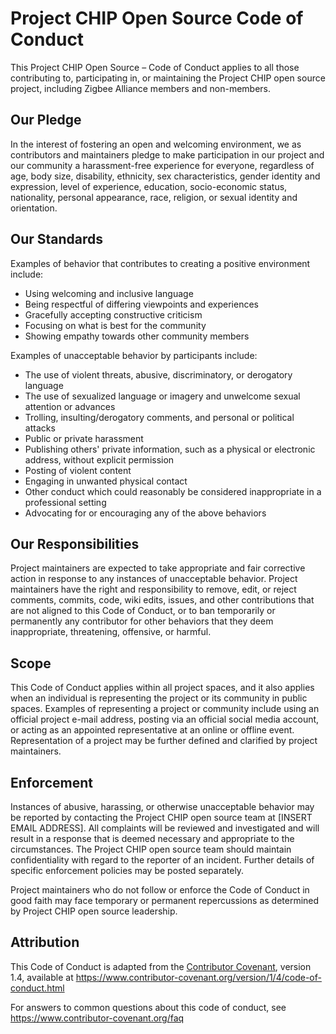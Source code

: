 # Project CHIP Open Source Code of Conduct

This Project CHIP Open Source – Code of Conduct applies to all those
contributing to, participating in, or maintaining the Project CHIP
open source project, including Zigbee Alliance members and
non-members.

## Our Pledge

In the interest of fostering an open and welcoming environment, we as
contributors and maintainers pledge to make participation in our
project and our community a harassment-free experience for everyone,
regardless of age, body size, disability, ethnicity, sex
characteristics, gender identity and expression, level of experience,
education, socio-economic status, nationality, personal appearance,
race, religion, or sexual identity and orientation.

## Our Standards

Examples of behavior that contributes to creating a positive
environment include:

* Using welcoming and inclusive language
* Being respectful of differing viewpoints and experiences
* Gracefully accepting constructive criticism
* Focusing on what is best for the community
* Showing empathy towards other community members

Examples of unacceptable behavior by participants include:

* The use of violent threats, abusive, discriminatory, or derogatory language
* The use of sexualized language or imagery and unwelcome sexual
  attention or advances
* Trolling, insulting/derogatory comments, and personal or political attacks
* Public or private harassment
* Publishing others' private information, such as a physical or
  electronic address, without explicit permission
* Posting of violent content
* Engaging in unwanted physical contact
* Other conduct which could reasonably be considered inappropriate in
  a professional setting
* Advocating for or encouraging any of the above behaviors

## Our Responsibilities

Project maintainers are expected to take appropriate and fair
corrective action in response to any instances of unacceptable
behavior.  Project maintainers have the right and responsibility to
remove, edit, or reject comments, commits, code, wiki edits, issues,
and other contributions that are not aligned to this Code of Conduct,
or to ban temporarily or permanently any contributor for other
behaviors that they deem inappropriate, threatening, offensive, or
harmful.

## Scope

This Code of Conduct applies within all project spaces, and it also
applies when an individual is representing the project or its
community in public spaces. Examples of representing a project or
community include using an official project e-mail address, posting
via an official social media account, or acting as an appointed
representative at an online or offline event. Representation of a
project may be further defined and clarified by project maintainers.

## Enforcement

Instances of abusive, harassing, or otherwise unacceptable behavior
may be reported by contacting the Project CHIP open source team at
[INSERT EMAIL ADDRESS]. All complaints will be reviewed and
investigated and will result in a response that is deemed necessary
and appropriate to the circumstances. The Project CHIP open source
team should maintain confidentiality with regard to the reporter of an
incident. Further details of specific enforcement policies may be
posted separately.

Project maintainers who do not follow or enforce the Code of Conduct
in good faith may face temporary or permanent repercussions as
determined by Project CHIP open source leadership.

## Attribution

This Code of Conduct is adapted from the [Contributor Covenant][homepage], version 1.4,
available at https://www.contributor-covenant.org/version/1/4/code-of-conduct.html

[homepage]: https://www.contributor-covenant.org

For answers to common questions about this code of conduct, see
https://www.contributor-covenant.org/faq
